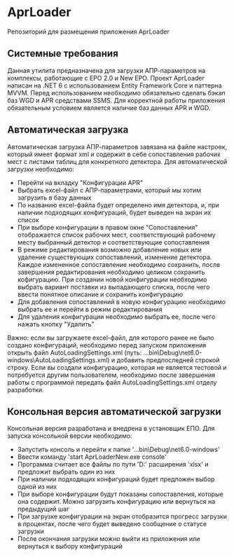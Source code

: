 # AprLoader
Репозиторий для размещения приложения AprLoader

## Системные требования
Данная утилита предназначена для загрузки АПР-параметров на комплексы, работающие с EPO 2.0 и New EPO. Проект AprLoader написан на .NET 6 с использованием Entity Framework Core и паттерна MVVM. Перед использованием необходимо обязательно сделать бэкап баз WGD и APR средствами SSMS. Для корректной работы приложения обязательным условием является наличие баз данных APR и WGD.

## Автоматическая загрузка
Автоматическая загрузка АПР-параметров завязана на файле настроек, который имеет формат xml и содержит в себе сопоставления рабочих мест с листами таблиц для конкретного детектора.
Для автоматической загрузки необходимо:

- Перейти на вкладку "Конфигурации APR"
- Выбрать excel-файл с АПР-параметрами, который мы хотим загрузить в базу данных
- По названию excel-файла будет определено имя детектора, и, при наличии подходящих конфигураций, будет выведен на экран их список
- При выборе конфигурации в правом окне "Сопоставления" отображается список рабочих мест, соответствующий рабочему месту выбранный детектор и соответствующие сопоставления
- В режиме редактирования возможно добавление новых или удаление существующих сопоставлений, изменение детектора. Каждое измененное сопоставление необходимо сохранить, после завершения редактирования необходимо целиком сохранить кофигурацию. При создании новой конфигурации необходимо выбрать вариант поставки из выпадающего списка, после чего ввести понятное описание и сохранить конфигурацию
- Для добавления сопоставлений в новую конфигурацию необходимо выбрать ее и перейти в режим редактирования
- Для удаления конфигурации необходимо выбрать ее, после чего нажать кнопку "Удалить"

Важно: если вы загружаете excel-файл, для которого ранее не было создано конфигураций, необходимо перед запуском приложения открыть файл AutoLoadingSettings.xml (путь: ...bin\Debug\net6.0-windows\AutoLoadingSettings.xml) и добавить предпоследней строкой строку. Если вы создали конфигурацию, которая не является тестовой и потребуется другим пользователем, необходимо после завершения работы с программой передать файл AutoLoadingSettings.xml отделу разработки.

## Консольная версия автоматической загрузки
Консольная версия разработана и внедрена в установщик ЕПО. Для запуска консольной версии необходимо:

- Запустить консоль и перейти к папке '...bin\Debug\net6.0-windows'
- Ввести команду 'start AprLoaderNew.exe console'
- Программа считает все файлы по пути 'D:\' расширения 'xlsx' и предложит выбрать один из них
- При наличии подходящих конфигураций будет предложен выбор одной из них
- При выборе конфигурации будут показаны сопоставления, которые она содержит. Можно загрузить конфигурацию или вернуться на предыдущий шаг
- При загрузке конфигурации на экран отобразится прогресс загрузки в процентах, после чего будет выведено сообщение о статусе загрузки
- После окончания загрузки можно выйти из приложения или вернуться к выбору конфигураций
